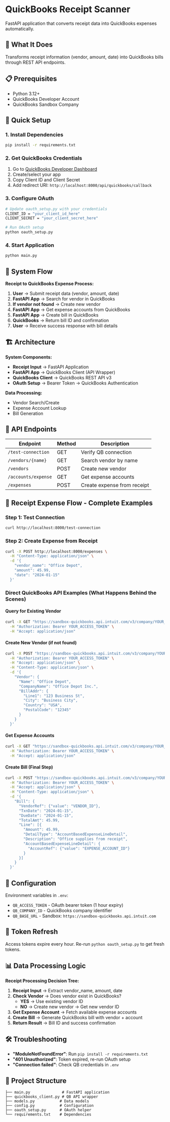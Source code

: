 # QuickBooks Receipt Scanner

FastAPI application that converts receipt data into QuickBooks expenses automatically.

## 🎯 What It Does

Transforms receipt information (vendor, amount, date) into QuickBooks bills through REST API endpoints.

## 📋 Prerequisites

- Python 3.12+
- QuickBooks Developer Account
- QuickBooks Sandbox Company

## 🚀 Quick Setup

### 1. Install Dependencies
```bash
pip install -r requirements.txt
```

### 2. Get QuickBooks Credentials
1. Go to [QuickBooks Developer Dashboard](https://developer.intuit.com/app/developer/dashboard)
2. Create/select your app
3. Copy Client ID and Client Secret
4. Add redirect URI: `http://localhost:8000/api/quickbooks/callback`

### 3. Configure OAuth
```bash
# Update oauth_setup.py with your credentials
CLIENT_ID = "your_client_id_here"
CLIENT_SECRET = "your_client_secret_here"

# Run OAuth setup
python oauth_setup.py
```

### 4. Start Application
```bash
python main.py
```

## 🔄 System Flow

**Receipt to QuickBooks Expense Process:**

1. **User** → Submit receipt data (vendor, amount, date)
2. **FastAPI App** → Search for vendor in QuickBooks
3. **If vendor not found** → Create new vendor
4. **FastAPI App** → Get expense accounts from QuickBooks
5. **FastAPI App** → Create bill in QuickBooks
6. **QuickBooks** → Return bill ID and confirmation
7. **User** → Receive success response with bill details

## 🏗 Architecture

**System Components:**
- **Receipt Input** → FastAPI Application
- **FastAPI App** → QuickBooks Client (API Wrapper)
- **QuickBooks Client** → QuickBooks REST API v3
- **OAuth Setup** → Bearer Token → QuickBooks Authentication

**Data Processing:**
- Vendor Search/Create
- Expense Account Lookup  
- Bill Generation

## 📡 API Endpoints

| Endpoint | Method | Description |
|----------|--------|-------------|
| `/test-connection` | GET | Verify QB connection |
| `/vendors/{name}` | GET | Search vendor by name |
| `/vendors` | POST | Create new vendor |
| `/accounts/expense` | GET | Get expense accounts |
| `/expenses` | POST | Create expense from receipt |

## 📝 Receipt Expense Flow - Complete Examples

### Step 1: Test Connection
```bash
curl http://localhost:8000/test-connection
```

### Step 2: Create Expense from Receipt
```bash
curl -X POST http://localhost:8000/expenses \
  -H "Content-Type: application/json" \
  -d '{
    "vendor_name": "Office Depot",
    "amount": 45.99,
    "date": "2024-01-15"
  }'
```

### Direct QuickBooks API Examples (What Happens Behind the Scenes)

#### Query for Existing Vendor
```bash
curl -X GET "https://sandbox-quickbooks.api.intuit.com/v3/company/YOUR_COMPANY_ID/query?query=SELECT * FROM Vendor WHERE Name = 'Office Depot'" \
  -H "Authorization: Bearer YOUR_ACCESS_TOKEN" \
  -H "Accept: application/json"
```

#### Create New Vendor (if not found)
```bash
curl -X POST "https://sandbox-quickbooks.api.intuit.com/v3/company/YOUR_COMPANY_ID/vendor" \
  -H "Authorization: Bearer YOUR_ACCESS_TOKEN" \
  -H "Accept: application/json" \
  -H "Content-Type: application/json" \
  -d '{
    "Vendor": {
      "Name": "Office Depot",
      "CompanyName": "Office Depot Inc.",
      "BillAddr": {
        "Line1": "123 Business St",
        "City": "Business City",
        "Country": "USA",
        "PostalCode": "12345"
      }
    }
  }'
```

#### Get Expense Accounts
```bash
curl -X GET "https://sandbox-quickbooks.api.intuit.com/v3/company/YOUR_COMPANY_ID/query?query=SELECT * FROM Account WHERE AccountType = 'Expense'" \
  -H "Authorization: Bearer YOUR_ACCESS_TOKEN" \
  -H "Accept: application/json"
```

#### Create Bill (Final Step)
```bash
curl -X POST "https://sandbox-quickbooks.api.intuit.com/v3/company/YOUR_COMPANY_ID/bill" \
  -H "Authorization: Bearer YOUR_ACCESS_TOKEN" \
  -H "Accept: application/json" \
  -H "Content-Type: application/json" \
  -d '{
    "Bill": {
      "VendorRef": {"value": "VENDOR_ID"},
      "TxnDate": "2024-01-15",
      "DueDate": "2024-01-15",
      "TotalAmt": 45.99,
      "Line": [{
        "Amount": 45.99,
        "DetailType": "AccountBasedExpenseLineDetail",
        "Description": "Office supplies from receipt",
        "AccountBasedExpenseLineDetail": {
          "AccountRef": {"value": "EXPENSE_ACCOUNT_ID"}
        }
      }]
    }
  }'
```

## 🔧 Configuration

Environment variables in `.env`:
- `QB_ACCESS_TOKEN` - OAuth bearer token (1 hour expiry)
- `QB_COMPANY_ID` - QuickBooks company identifier
- `QB_BASE_URL` - Sandbox: `https://sandbox-quickbooks.api.intuit.com`

## 🔄 Token Refresh

Access tokens expire every hour. Re-run `python oauth_setup.py` to get fresh tokens.

## 📊 Data Processing Logic

**Receipt Processing Decision Tree:**

1. **Receipt Input** → Extract vendor_name, amount, date
2. **Check Vendor** → Does vendor exist in QuickBooks?
   - **YES** → Use existing vendor ID
   - **NO** → Create new vendor → Get new vendor ID
3. **Get Expense Account** → Fetch available expense accounts
4. **Create Bill** → Generate QuickBooks bill with vendor + account
5. **Return Result** → Bill ID and success confirmation

## 🛠 Troubleshooting

- **"ModuleNotFoundError"**: Run `pip install -r requirements.txt`
- **"401 Unauthorized"**: Token expired, re-run OAuth setup
- **"Connection failed"**: Check QB credentials in `.env`

## 📁 Project Structure

```
├── main.py              # FastAPI application
├── quickbooks_client.py # QB API wrapper
├── models.py           # Data models
├── config.py           # Configuration
├── oauth_setup.py      # OAuth helper
└── requirements.txt    # Dependencies
```